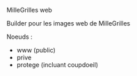 MilleGrilles web

Builder pour les images web de MilleGrilles

Noeuds :

* www (public)
* prive
* protege (incluant coupdoeil)
